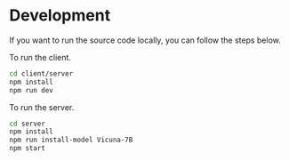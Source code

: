 # Development

If you want to run the source code locally, you can follow the steps below.

To run the client.
```bash
cd client/server
npm install
npm run dev
```

To run the server.
```bash
cd server
npm install
npm run install-model Vicuna-7B
npm start
```
